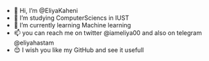 - 👋 Hi, I’m @EliyaKaheni
- 👀 I’m studying ComputerSciencs in IUST
- 🌱 I’m currently learning Machine learning
- 📫 you can reach me on twitter @iameliya00 and also on telegram @eliyahastam
- 😊 I wish you like my GitHub and see it usefull
<!---
EliyaKaheni/EliyaKaheni is a ✨ special ✨ repository because its `README.md` (this file) appears on your GitHub profile.
You can click the Preview link to take a look at your changes.
--->
